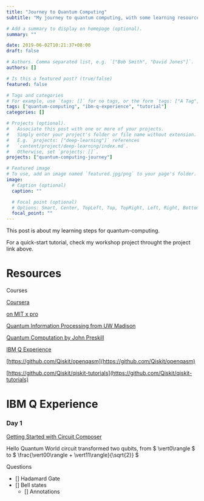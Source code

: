 ```yaml
---
title: "Journey to Quantum Computing"
subtitle: "My journey to quantum computing, with some learning resources and logs."

# Add a summary to display on homepage (optional).
summary: ""

date: 2019-06-02T10:21:37+08:00
draft: false

# Authors. Comma separated list, e.g. `["Bob Smith", "David Jones"]`.
authors: []

# Is this a featured post? (true/false)
featured: false

# Tags and categories
# For example, use `tags: []` for no tags, or the form `tags: ["A Tag", "Another Tag"]` for one or more tags.
tags: ["quantum-computing", "ibm-q-experience", "tutorial"]
categories: []

# Projects (optional).
#   Associate this post with one or more of your projects.
#   Simply enter your project's folder or file name without extension.
#   E.g. `projects: ["deep-learning"]` references 
#   `content/project/deep-learning/index.md`.
#   Otherwise, set `projects: []`.
projects: ["quantum-computing-journey"]

# Featured image
# To use, add an image named `featured.jpg/png` to your page's folder. 
image:
  # Caption (optional)
  caption: ""

  # Focal point (optional)
  # Options: Smart, Center, TopLeft, Top, TopRight, Left, Right, BottomLeft, Bottom, BottomRight
  focal_point: ""
---
```


This post is about my learning steps for quantum-computing.

For a quick-start tutorial, check my workshop project throught the project link above.

# Resources

Courses

[Coursera](https://www.coursera.org/learn/quantum-computing-algorithms)

[on MIT x pro](https://mitxpro.mit.edu/courses/course-v1:MITxPRO+QCx0+1T2019/about)

[Quantum Information Processing from UW Madison](http://pages.cs.wisc.edu/~dieter/Courses/2010f-CS880/lectures.html)

[Quantum Computation by John Preskill](http://www.theory.caltech.edu/people/preskill/ph229/)


[IBM Q Experience](https://quantum-computing.ibm.com)

[https://github.com/Qiskit/openqasm](https://github.com/Qiskit/openqasm)

[https://github.com/Qiskit/qiskit-tutorials](https://github.com/Qiskit/qiskit-tutorials)


# IBM Q Experience

### Day 1

[Getting Started with Circuit Composer](https://quantum-computing.ibm.com/support/guides/getting-started-with-circuit-composer)

Hello Quantum World circuit transformed two qubits, from $ \vert0\rangle $ to $ \frac{\vert00\rangle + \vert11\rangle}{\sqrt{2}} $

Questions

- [] Hadamard Gate
- [] Bell states
  - [] Annotations
